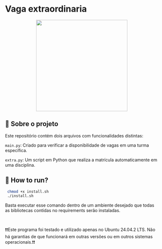 # Vaga extraordinaria


<div align="center">
  <a href="https://github.com/Leanddro13/vaga-extraordinaria">
    <img src="https://uploaddeimagens.com.br/images/004/884/823/full/esta-imagem-nao-foi-gerada-no-gemini.jpeg?1741631712" width="300" height="300">
  </a>
</div>

## 📝 Sobre o projeto

Este repositório contém dois arquivos com funcionalidades distintas:

`main.py`: Criado para verificar a disponibilidade de vagas em uma turma específica.

`extra.py`: Um script em Python que realiza a matrícula automaticamente em uma disciplina.


## 🛞 How to run?
```bash
 chmod +x install.sh
 ./install.sh
```
Basta executar esse comando dentro de um ambiente desejado que todas as bibliotecas contidas no requirements serão instaladas.

<br/>

❗❗Este programa foi testado e utilizado apenas no Ubuntu 24.04.2 LTS. Não há garantias de que funcionará em outras versões ou em outros sistemas operacionais.❗❗



